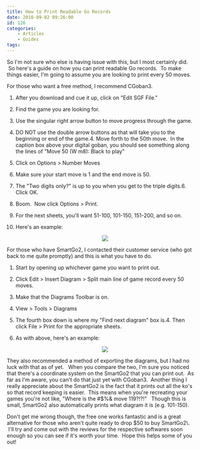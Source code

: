 ```yaml
---
title: How to Print Readable Go Records
date: 2010-09-02 09:26:00
id: 126
categories:
	- Articles
	- Guides
tags:
---
```


<span style="font-family: inherit;">So I'm not sure who else is having issue with this, but I most certainly did.  So here's a guide on how you can print readable Go records.  To make things easier, I'm going to assume you are looking to print every 50 moves. </span>

For those who want a free method, I recommend CGoban3.

1.  After you download and cue it up, click on "Edit SGF File."
2.  Find the game you are looking for.
3.  Use the singular right arrow button to move progress through the game.

1.  DO NOT use the double arrow buttons as that will take you to the beginning or end of the game.4.  Move forth to the 50th move.  In the caption box above your digital goban, you should see something along the lines of "Move 50 (W m8): Black to play"
5.  Click on Options > Number Moves

1.  Make sure your start move is 1 and the end move is 50. 
2.  The "Two digits only?" is up to you when you get to the triple digits.6.  Click OK.
7.  Boom.  Now click Options > Print.
8.  For the next sheets, you'll want 51-100, 101-150, 151-200, and so on.
9.  Here's an example:<div style="text-align: center;">[![](http://1.bp.blogspot.com/_R3zwHD97QhU/TH-k2Hlv1JI/AAAAAAAAAII/fYcCaD0DthQ/s320/CGoban+Kifu.jpg)](http://1.bp.blogspot.com/_R3zwHD97QhU/TH-k2Hlv1JI/AAAAAAAAAII/fYcCaD0DthQ/s1600/CGoban+Kifu.jpg)</div>

For those who have SmartGo2, I contacted their customer service (who got back to me quite promptly) and this is what you have to do.

1.  <span style="border-collapse: collapse;">Start by opening up whichever game you want to print out.</span>
2.  <span style="border-collapse: collapse;">Click Edit > Insert Diagram > Split main line of game record every 50 moves.</span>
3.  <span style="border-collapse: collapse;">Make that the Diagrams Toolbar is on.</span>

1.  <span style="border-collapse: collapse;">View > Tools > Diagrams</span>
2.  <span style="border-collapse: collapse;">The fourth box down is where my "Find next diagram" box is.</span>4.  <span style="border-collapse: collapse;">Then click File > Print for the appropriate sheets.</span>
5.  <span style="border-collapse: collapse;">As with above, here's an example:</span><span style="border-collapse: collapse;"><div style="text-align: center;"><span style="border-collapse: separate;">[![](http://4.bp.blogspot.com/_R3zwHD97QhU/TH-k6zLztHI/AAAAAAAAAIQ/Zs7tZapdgGk/s320/SmartGo+Kifu.jpg)](http://4.bp.blogspot.com/_R3zwHD97QhU/TH-k6zLztHI/AAAAAAAAAIQ/Zs7tZapdgGk/s1600/SmartGo+Kifu.jpg)</span></div></span>

<span style="border-collapse: collapse;">They also recommended a method of exporting the diagrams, but I had no luck with that as of yet.  </span>
<span style="border-collapse: collapse;">
When you compare the two, I'm sure you noticed that t</span><span style="border-collapse: collapse;">here's a coordinate system on the SmartGo2 that you can print out.  As far as I'm aware, you can't do that just yet with CGoban3\.  Another thing I really appreciate about the SmartGo2 is the fact that it prints out all the ko's so that record keeping is easier.  This means when you're recreating your games you're not like, "Where is the #$%& move 119?!?!"   Though this is small, SmartGo2 also automatically prints what diagram it is (e.g. 101-150).</span>
<div style="text-align: left;"><span style="border-collapse: collapse;">
</span></div><div style="text-align: left;"><span style="border-collapse: collapse;">Don't get me wrong though, the free one works fantastic and is a great alternative for those who aren't quite ready to drop $50 to buy SmartGo2\.  I'll try and come out with the reviews for the respective softwares soon enough so you can see if it's worth your time.  Hope this helps some of you out!</span></div>
